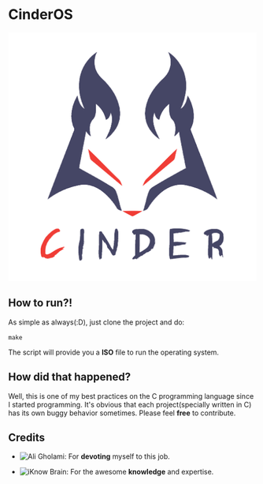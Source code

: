 # CinderOS
<p align="center">
    <img src="https://raw.githubusercontent.com/aligholamee/CinderOS/master/wallpapers/fixed_logo.jpg">
</p>

## How to run?!
As simple as always(:D), just clone the project and do:
```
make
```
The script will provide you a **ISO** file to run the operating system.

## How did that happened?
Well, this is one of my best practices on the C programming language since I started programming. It's obvious that each project(specially written in C) has its own buggy behavior sometimes.
Please feel **free** to contribute.

## Credits
- ![Ali Gholami](https://github.com/aligholamee): For **devoting** myself to this job.

- ![iKnow Brain](https://www.youtube.com/user/iknowbrain): For the awesome **knowledge** and expertise.
